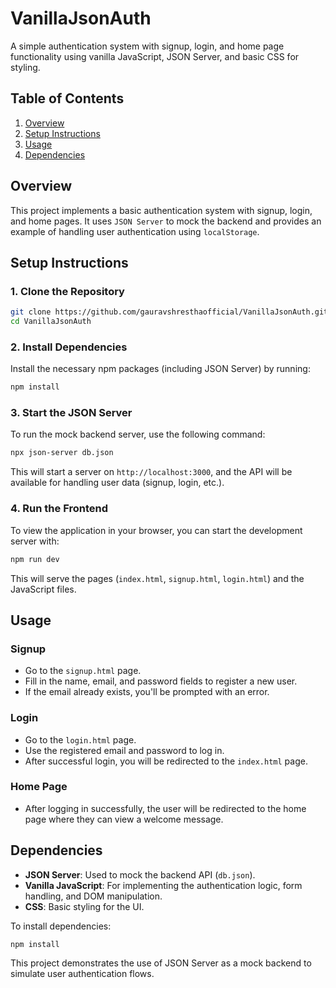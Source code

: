 # VanillaJsonAuth

A simple authentication system with signup, login, and home page functionality using vanilla JavaScript, JSON Server, and basic CSS for styling.

## Table of Contents
1. [Overview](#overview)
2. [Setup Instructions](#setup-instructions)
3. [Usage](#usage)
4. [Dependencies](#dependencies)

## Overview
This project implements a basic authentication system with signup, login, and home pages. It uses `JSON Server` to mock the backend and provides an example of handling user authentication using `localStorage`.

## Setup Instructions

### 1. Clone the Repository
```bash
git clone https://github.com/gauravshresthaofficial/VanillaJsonAuth.git
cd VanillaJsonAuth
```

### 2. Install Dependencies
Install the necessary npm packages (including JSON Server) by running:

```bash
npm install
```

### 3. Start the JSON Server
To run the mock backend server, use the following command:

```bash
npx json-server db.json
```
This will start a server on `http://localhost:3000`, and the API will be available for handling user data (signup, login, etc.).

### 4. Run the Frontend
To view the application in your browser, you can start the development server with:

```bash
npm run dev
```

This will serve the pages (`index.html`, `signup.html`, `login.html`) and the JavaScript files.

## Usage

### Signup
- Go to the `signup.html` page.
- Fill in the name, email, and password fields to register a new user.
- If the email already exists, you'll be prompted with an error.

### Login
- Go to the `login.html` page.
- Use the registered email and password to log in.
- After successful login, you will be redirected to the `index.html` page.

### Home Page
- After logging in successfully, the user will be redirected to the home page where they can view a welcome message.

## Dependencies
- **JSON Server**: Used to mock the backend API (`db.json`).
- **Vanilla JavaScript**: For implementing the authentication logic, form handling, and DOM manipulation.
- **CSS**: Basic styling for the UI.

To install dependencies:

```bash
npm install
```

This project demonstrates the use of JSON Server as a mock backend to simulate user authentication flows.
